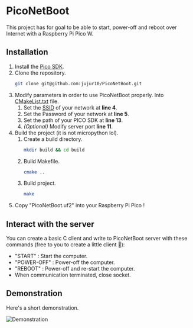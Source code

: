 # PicoNetBoot

This project has for goal to be able to start, power-off and reboot over 
Internet with a Raspberry Pi Pico W.

## Installation

1. Install the [Pico SDK](https://github.com/raspberrypi/pico-sdk).
2. Clone the repository.
    ```bash 
    git clone git@github.com:jujur10/PicoNetBoot.git
    ```
3. Modify parameters in order to use PicoNetBoot properly.
Into [CMakeList.txt](CMakeLists.txt) file.
   1. Set the [SSID](https://fr.wikipedia.org/wiki/Service_set_identifier) 
      of your network at **line 4**.
   2. Set the Password of your network at **line 5**.
   3. Set the path of your PICO SDK at **line 13**.
   4. _(Optional)_ Modify server port **line 11**.
4. Build the project (it is not micropython lol).
   1. Create a build directory.
       ```bash 
       mkdir build && cd build
       ```
   2. Build Makefile.
       ```bash
       cmake ..
       ```
   3. Build project.
       ```bash
       make
       ```
5. Copy "PicoNetBoot.uf2" into your Raspberry Pi Pico !

## Interact with the server

You can create a basic C client and write to PicoNetBoot server with these 
commands (free to you to create a little client 🙂):

- "START" : Start the computer.
- "POWER-OFF" : Power-off the computer.
- "REBOOT" : Power-off and re-start the computer.
- When communication terminated, close socket.

## Demonstration

Here's a short demonstration.

![Demonstration](https://lh3.googleusercontent.com/u/0/drive-viewer/AKGpiha3JVosFB985ZNpJSxaPhBcDAQXIgEQf_b5sc6rcutpgG9iwcs65bGuNJOVgAAKP_sN_ZutB57bZgUDitEYLrYjrGZm_YPCnc4=w3064-h1890)

